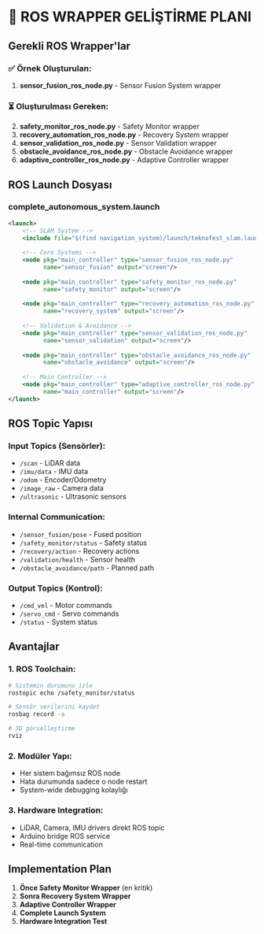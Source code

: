# 🔧 ROS WRAPPER GELİŞTİRME PLANI

## Gerekli ROS Wrapper'lar

### ✅ Örnek Oluşturulan:
1. **sensor_fusion_ros_node.py** - Sensor Fusion System wrapper

### ⏳ Oluşturulması Gereken:
2. **safety_monitor_ros_node.py** - Safety Monitor wrapper
3. **recovery_automation_ros_node.py** - Recovery System wrapper  
4. **sensor_validation_ros_node.py** - Sensor Validation wrapper
5. **obstacle_avoidance_ros_node.py** - Obstacle Avoidance wrapper
6. **adaptive_controller_ros_node.py** - Adaptive Controller wrapper

## ROS Launch Dosyası

### complete_autonomous_system.launch
```xml
<launch>
    <!-- SLAM System -->
    <include file="$(find navigation_system)/launch/teknofest_slam.launch"/>
    
    <!-- Core Systems -->
    <node pkg="main_controller" type="sensor_fusion_ros_node.py" 
          name="sensor_fusion" output="screen"/>
    
    <node pkg="main_controller" type="safety_monitor_ros_node.py" 
          name="safety_monitor" output="screen"/>
    
    <node pkg="main_controller" type="recovery_automation_ros_node.py" 
          name="recovery_system" output="screen"/>
    
    <!-- Validation & Avoidance -->
    <node pkg="main_controller" type="sensor_validation_ros_node.py" 
          name="sensor_validation" output="screen"/>
    
    <node pkg="main_controller" type="obstacle_avoidance_ros_node.py" 
          name="obstacle_avoidance" output="screen"/>
    
    <!-- Main Controller -->
    <node pkg="main_controller" type="adaptive_controller_ros_node.py" 
          name="main_controller" output="screen"/>
</launch>
```

## ROS Topic Yapısı

### Input Topics (Sensörler):
- `/scan` - LiDAR data
- `/imu/data` - IMU data  
- `/odom` - Encoder/Odometry
- `/image_raw` - Camera data
- `/ultrasonic` - Ultrasonic sensors

### Internal Communication:
- `/sensor_fusion/pose` - Fused position
- `/safety_monitor/status` - Safety status
- `/recovery/action` - Recovery actions
- `/validation/health` - Sensor health
- `/obstacle_avoidance/path` - Planned path

### Output Topics (Kontrol):
- `/cmd_vel` - Motor commands
- `/servo_cmd` - Servo commands  
- `/status` - System status

## Avantajlar

### 1. ROS Toolchain:
```bash
# Sistemin durumunu izle
rostopic echo /safety_monitor/status

# Sensör verilerini kaydet
rosbag record -a

# 3D görselleştirme
rviz
```

### 2. Modüler Yapı:
- Her sistem bağımsız ROS node
- Hata durumunda sadece o node restart
- System-wide debugging kolaylığı

### 3. Hardware Integration:
- LiDAR, Camera, IMU drivers direkt ROS topic
- Arduino bridge ROS service
- Real-time communication

## Implementation Plan

1. **Önce Safety Monitor Wrapper** (en kritik)
2. **Sonra Recovery System Wrapper** 
3. **Adaptive Controller Wrapper**
4. **Complete Launch System**
5. **Hardware Integration Test**
